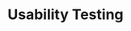 ---
# This topic lives at
# https://digital.gov/topics/usability-testing

# Topic Title
title: "Usability Testing"

# description — keep it short and clear
# summary: ""

# Weight
weight: 1

# For more information on managing topics,
# see https://github.com/GSA/digitalgov.gov/wiki/topics
---